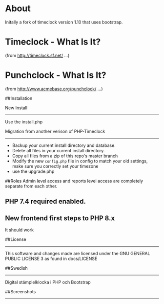 About
=====

Initally a fork of timeclock version 1.10 that uses bootstrap.


Timeclock - What Is It?
=======================

(from http://timeclock.sf.net/ ...)


Punchclock - What Is It?
========================

(from http://www.acmebase.org/punchclock/ ...)


##Installation

New Install
___

Use the install.php


Migration from another verison of PHP-Timeclock
___

 -  Backup your current install directory and database.
 -  Delete all files in your current install directory.
 -  Copy all files from a zip of this repo's master branch
 -  Modify the new `config.php` file in config to match your old settings, make sure you correctly set your timezone
 -  use the upgrade.php


##Roles
Admin level access and reports level access are completely separate from each other.

## PHP 7.4 required enabled.

## New frontend first steps to PHP 8.x
It should work

##License
________

This software and changes made are licensed under the GNU GENERAL PUBLIC LICENSE 3 as found in docs/LICENSE


##Swedish 
________
Digital stämplelklocka i PHP och Bootstrap

##Screenshots
________

